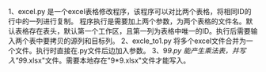1、excel.py 是一个excel表格修改程序，该程序可以对比两个表格，将相同ID的行中的一列进行复制。
程序执行是需要加上两个参数，为两个表格的文件名。默认表格存在表头，默认第一个工作区，且第一列为表格中唯一的ID。执行后需要输入两个表中要拷贝的源列和目标列。
2、excle_to1.py 将多个excel文件合并为一个文件。执行时直接在.py文件后边加入参数。
3、9*9.py 能产生乘法表，并写入"9*9.xlsx"文件。需要本地存在"9*9.xlsx"文件才能写入。
